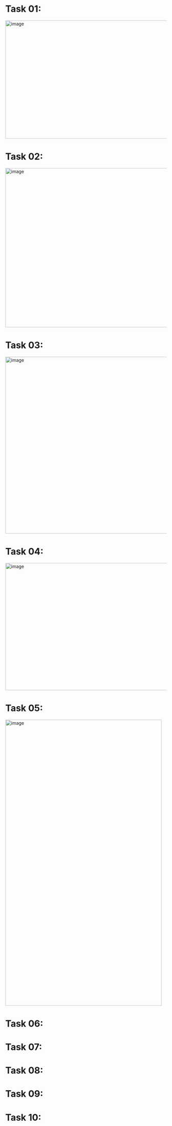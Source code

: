 # Task 01:
<img width="634" height="369" alt="image" src="https://github.com/user-attachments/assets/0e803c55-19e6-4c6a-868f-233953a46188" />

# Task 02:
<img width="598" height="497" alt="image" src="https://github.com/user-attachments/assets/ded45604-a6e0-407e-9a8c-90e6ddcf9b37" />

# Task 03:
<img width="686" height="552" alt="image" src="https://github.com/user-attachments/assets/1be7bf6d-2fcd-4c7f-9320-8b7335fbfe96" />

# Task 04:
<img width="546" height="397" alt="image" src="https://github.com/user-attachments/assets/a74a0ec0-ff65-4a0f-ba5f-a31da85ccdae" />

# Task 05:
<img width="488" height="893" alt="image" src="https://github.com/user-attachments/assets/32478345-e9e7-460d-ad86-e6b110b3a809" />

# Task 06:

# Task 07:

# Task 08:

# Task 09:

# Task 10:
